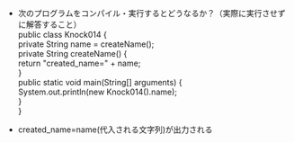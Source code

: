 - 次のプログラムをコンパイル・実行するとどうなるか？（実際に実行させずに解答すること）  
public class Knock014 {  
    private String name = createName();  
    private String createName() {  
        return "created_name=" + name;  
    }  
    public static void main(String[] arguments) {  
        System.out.println(new Knock014().name);  
    }  
} 

- created_name=name(代入される文字列)が出力される